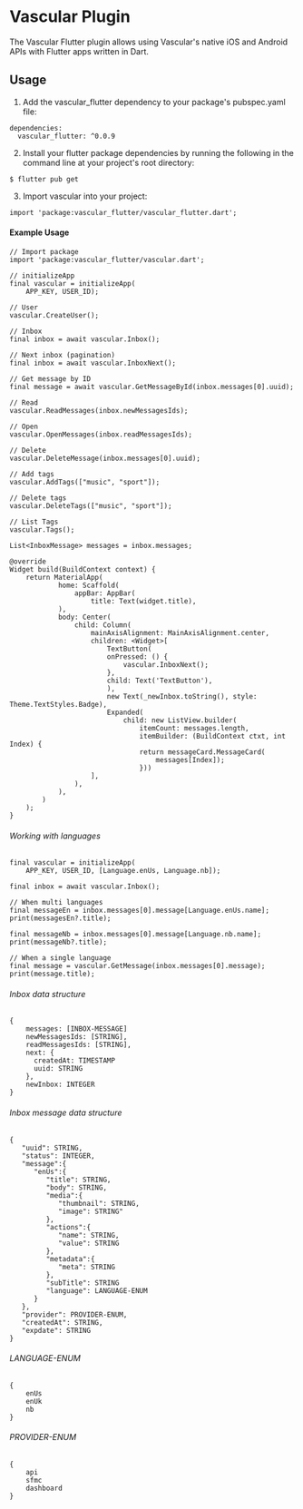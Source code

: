 # Vascular Plugin

The Vascular Flutter plugin allows using Vascular's native iOS and Android APIs with Flutter apps written in Dart.

## Usage

1. Add the vascular_flutter dependency to your package's pubspec.yaml file:

```
dependencies:
  vascular_flutter: ^0.0.9
```

2. Install your flutter package dependencies by running the following in the command line at your project's root directory:

```
$ flutter pub get
```

3. Import vascular into your project:

```
import 'package:vascular_flutter/vascular_flutter.dart';
```

#### Example Usage

```
// Import package
import 'package:vascular_flutter/vascular.dart';

// initializeApp
final vascular = initializeApp(
    APP_KEY, USER_ID);

// User
vascular.CreateUser();

// Inbox
final inbox = await vascular.Inbox();

// Next inbox (pagination)
final inbox = await vascular.InboxNext();

// Get message by ID
final message = await vascular.GetMessageById(inbox.messages[0].uuid);

// Read
vascular.ReadMessages(inbox.newMessagesIds);

// Open 
vascular.OpenMessages(inbox.readMessagesIds);

// Delete
vascular.DeleteMessage(inbox.messages[0].uuid);

// Add tags
vascular.AddTags(["music", "sport"]);

// Delete tags
vascular.DeleteTags(["music", "sport"]);

// List Tags
vascular.Tags();

List<InboxMessage> messages = inbox.messages;

@override
Widget build(BuildContext context) {
    return MaterialApp(
            home: Scaffold(
                appBar: AppBar(
                    title: Text(widget.title),
            ),
            body: Center(
                child: Column(
                    mainAxisAlignment: MainAxisAlignment.center,
                    children: <Widget>[
                        TextButton(
                        onPressed: () {
                            vascular.InboxNext();
                        },
                        child: Text('TextButton'),
                        ),
                        new Text(_newInbox.toString(), style: Theme.TextStyles.Badge),
                        Expanded(
                            child: new ListView.builder(
                                itemCount: messages.length,
                                itemBuilder: (BuildContext ctxt, int Index) {
                                return messageCard.MessageCard(
                                    messages[Index]);
                                }))
                    ],
                ),
            ),
        )
    );
}
```
###### Working with languages

```
final vascular = initializeApp(
    APP_KEY, USER_ID, [Language.enUs, Language.nb]);

final inbox = await vascular.Inbox();

// When multi languages
final messageEn = inbox.messages[0].message[Language.enUs.name];
print(messagesEn?.title);

final messageNb = inbox.messages[0].message[Language.nb.name];
print(messageNb?.title);

// When a single language
final message = vascular.GetMessage(inbox.messages[0].message);
print(message.title);

```

###### Inbox data structure
```
{
    messages: [INBOX-MESSAGE]
    newMessagesIds: [STRING],
    readMessagesIds: [STRING],
    next: {
      createdAt: TIMESTAMP
      uuid: STRING
    },
    newInbox: INTEGER
}
```

###### Inbox message data structure
```
{
   "uuid": STRING,
   "status": INTEGER,
   "message":{
      "enUs":{
         "title": STRING,
         "body": STRING,
         "media":{
            "thumbnail": STRING,
            "image": STRING"
         },
         "actions":{
            "name": STRING,
            "value": STRING
         },
         "metadata":{
            "meta": STRING
         },
         "subTitle": STRING
         "language": LANGUAGE-ENUM
      }
   },
   "provider": PROVIDER-ENUM,
   "createdAt": STRING,
   "expdate": STRING
}
```

###### LANGUAGE-ENUM
```
{
    enUs
    enUk
    nb
}
```

###### PROVIDER-ENUM
```
{
    api
    sfmc
    dashboard
}
```